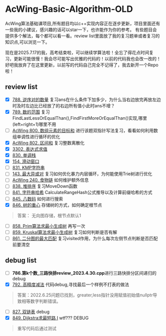 # AcWing-Basic-Algorithm-OLD

AcWing算法基础课项目,所有题目均以c++实现内容正在逐步更新，项目里面还有一些我的小建议，感兴趣的话可以star一下，也许能作为你的参考。
有些题目会提供多个解法，每个都可以看一看。review list里面放了我的复习题单或者复习的知识点,可以浏览一下。

现在是2025.7.17的我，高考结束啦，可以继续学算法啦！全忘了得花点时间复习，更新可能很慢！我会尽可能写出优雅的代码的！以前的代码我也会改一改的！
好吧我放弃了在这里更新，以前写的代码自己完全不记得了，我去新开一个Repo啦！

## review list

- [X] [788. 逆序对的数量](https://www.acwing.com/problem/content/790/)
  复习ans在什么条件下加多少，为什么当右边放完再放左边时及时左边比已经放了的右边所有值小此时ans不增？
- [X] [789. 数的范围](https://www.acwing.com/problem/content/description/791/)
  复习FindLastLessOrEqualThan(),FindFirstMoreOrEqualThan()实现,哪里(left+right+1)哪里不用
- [ ] [AcWing 800. 数组元素的目标和](https://www.acwing.com/problem/content/802/)
  进行该题双指针写法复习，看看如何利用数组单调性进行循环的优化
- [X] [AcWing 802. 区间和](https://www.acwing.com/problem/content/804/)
  复习整数离散化
- [X] [3302. 表达式求值](https://www.acwing.com/problem/content/3305/)
- [X] [830. 单调栈](https://www.acwing.com/problem/content/832/)
- [X] [154. 滑动窗口](https://www.acwing.com/problem/content/156/)
- [ ] [831. KMP字符串](https://www.acwing.com/problem/content/833/)
- [ ] [143. 最大异或对](https://www.acwing.com/problem/content/145/)
  复习如何优化暴力内层循环，为何能使用Trie树进行优化
- [ ] [AcWing 240. 食物链](https://www.acwing.com/problem/content/242/)
  如何维护额外信息
- [ ] [838. 堆排序](https://www.acwing.com/problem/content/840/)
  复习MoveDown函数
- [ ] [841. 字符串哈希](https://www.acwing.com/problem/content/843/)
  CalculateRangeHash公式推导以及计算前缀哈希的方式
- [ ] [845. 八数码](https://www.acwing.com/problem/content/847/)
  如何进行搜索
- [X] [846. 树的重心](https://www.acwing.com/problem/content/848/)
  存储树的方式，如何确定根节点

> 答案： 无向图存储，根节点默认1

- [ ] [858. Prim算法求最小生成树](https://www.acwing.com/problem/content/860/)
  再写一次
- [ ] [859. Kruskal算法求最小生成树](https://www.acwing.com/problem/content/861/)
  复习如何判断是否有解
- [ ] [861. 二分图的最大匹配](https://www.acwing.com/problem/content/863/)
  复习visited作用，为什么每次左侧节点判断是否匹配前要清空

## debug list

- [ ] **786.第k个数_三路快排review_2023.4.30.cpp**进行三路快排分区间递归的debug
- [X] [792. 高精度减法](https://www.acwing.com/problem/content/794/)
  代码debug,寻找最后一个样例不打表的做法

> 答案：2022.6.25问题已找到，greater,less指针没用赋值初始值nullptr导致相等数字判断错误。

- [ ] [827. 双链表](https://www.acwing.com/problem/content/829/)
  debug
- [X] [849. Dijkstra求最短路 I](https://www.acwing.com/problem/content/851/)
  wtf??? DEBUG

> 重写代码后通过测试
